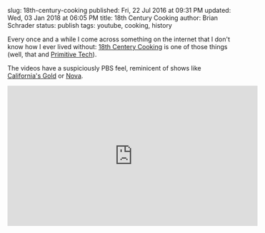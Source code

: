 slug: 18th-century-cooking
published: Fri, 22 Jul 2016 at 09:31 PM
updated: Wed, 03 Jan 2018 at 06:05 PM
title: 18th Century Cooking 
author: Brian Schrader
status: publish
tags: youtube, cooking, history

Every once and a while I come across something on the internet that I don't
know how I ever lived without: [18th Centery Cooking][yt] is one of those
things (well, that and [Primitive Tech][pt]).

The videos have a suspiciously PBS feel, reminicent of shows like [California's Gold][cg] or [Nova][nova]. 

<center><iframe width="560" height="315"
    src="https://www.youtube.com/embed/GsyjNef2ydQ" 
    frameborder="0" allowfullscreen>
</iframe></center>

[nova]: http://www.pbs.org/wgbh/nova/
[cg]: https://blogs.chapman.edu/huell-howser-archives/
[yt]: https://www.youtube.com/watch?v=GsyjNef2ydQ
[pt]: https://primitivetechnology.wordpress.com
